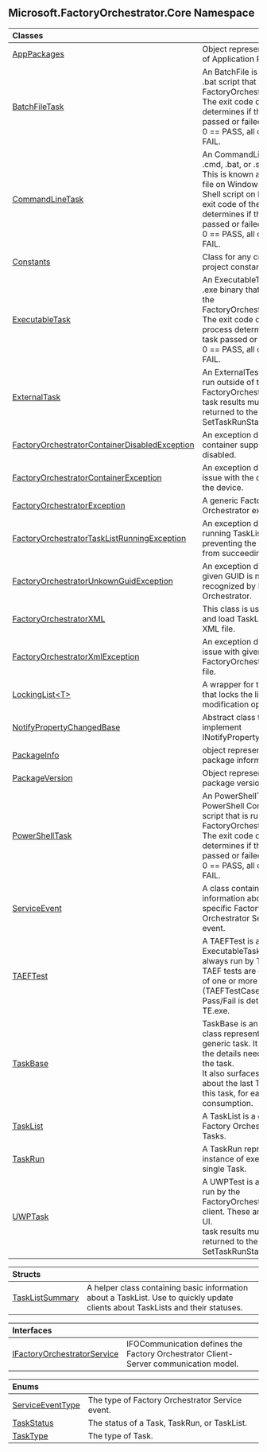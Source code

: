 ## Microsoft.FactoryOrchestrator.Core Namespace

| Classes | |
| :--- | :--- |
| [AppPackages](AppPackages.md 'Microsoft.FactoryOrchestrator.Core.AppPackages') | Object representing a list of Application Packages<br/> |
| [BatchFileTask](BatchFileTask.md 'Microsoft.FactoryOrchestrator.Core.BatchFileTask') | An BatchFile is a .cmd or .bat script that is run by the FactoryOrchestratorServer. The exit code of the script determines if the task passed or failed.<br/>0 == PASS, all others == FAIL.<br/> |
| [CommandLineTask](CommandLineTask.md 'Microsoft.FactoryOrchestrator.Core.CommandLineTask') | An CommandLineTask is a .cmd, .bat, or .sh script. This is known as a Batch file on Windows and a Shell script on Linux. The exit code of the script determines if the task passed or failed.<br/>0 == PASS, all others == FAIL.<br/> |
| [Constants](Constants.md 'Microsoft.FactoryOrchestrator.Core.Constants') | Class for any cross-project constants.<br/> |
| [ExecutableTask](ExecutableTask.md 'Microsoft.FactoryOrchestrator.Core.ExecutableTask') | An ExecutableTask is an .exe binary that is run by the FactoryOrchestratorServer. The exit code of the process determines if the task passed or failed.<br/>0 == PASS, all others == FAIL.<br/> |
| [ExternalTask](ExternalTask.md 'Microsoft.FactoryOrchestrator.Core.ExternalTask') | An ExternalTest is a task run outside of the FactoryOrchestratorServer.<br/>task results must be returned to the server via SetTaskRunStatus().<br/> |
| [FactoryOrchestratorContainerDisabledException](FactoryOrchestratorContainerDisabledException.md 'Microsoft.FactoryOrchestrator.Core.FactoryOrchestratorContainerDisabledException') | An exception denoting that container support is disabled.<br/> |
| [FactoryOrchestratorContainerException](FactoryOrchestratorContainerException.md 'Microsoft.FactoryOrchestrator.Core.FactoryOrchestratorContainerException') | An exception denoting an issue with the container on the device.<br/> |
| [FactoryOrchestratorException](FactoryOrchestratorException.md 'Microsoft.FactoryOrchestrator.Core.FactoryOrchestratorException') | A generic Factory Orchestrator exception.<br/> |
| [FactoryOrchestratorTaskListRunningException](FactoryOrchestratorTaskListRunningException.md 'Microsoft.FactoryOrchestrator.Core.FactoryOrchestratorTaskListRunningException') | An exception denoting a running TaskList is preventing the operation from succeeding.<br/> |
| [FactoryOrchestratorUnkownGuidException](FactoryOrchestratorUnkownGuidException.md 'Microsoft.FactoryOrchestrator.Core.FactoryOrchestratorUnkownGuidException') | An exception denoting the given GUID is not recognized by Factory Orchestrator.<br/> |
| [FactoryOrchestratorXML](FactoryOrchestratorXML.md 'Microsoft.FactoryOrchestrator.Core.FactoryOrchestratorXML') | This class is used to save and load TaskLists from an XML file.<br/> |
| [FactoryOrchestratorXmlException](FactoryOrchestratorXmlException.md 'Microsoft.FactoryOrchestrator.Core.FactoryOrchestratorXmlException') | An exception denoting an issue with given FactoryOrchestratorXML file.<br/> |
| [LockingList&lt;T&gt;](LockingList_T_.md 'Microsoft.FactoryOrchestrator.Core.LockingList&lt;T&gt;') | A wrapper for the List class that locks the list on any modification operations.<br/> |
| [NotifyPropertyChangedBase](NotifyPropertyChangedBase.md 'Microsoft.FactoryOrchestrator.Core.NotifyPropertyChangedBase') | Abstract class to implement INotifyPropertyChanged<br/> |
| [PackageInfo](PackageInfo.md 'Microsoft.FactoryOrchestrator.Core.PackageInfo') | object representing the package information<br/> |
| [PackageVersion](PackageVersion.md 'Microsoft.FactoryOrchestrator.Core.PackageVersion') | Object representing a package version<br/> |
| [PowerShellTask](PowerShellTask.md 'Microsoft.FactoryOrchestrator.Core.PowerShellTask') | An PowerShellTask is a PowerShell Core .ps1 script that is run by the FactoryOrchestratorServer. The exit code of the script determines if the task passed or failed.<br/>0 == PASS, all others == FAIL.<br/> |
| [ServiceEvent](ServiceEvent.md 'Microsoft.FactoryOrchestrator.Core.ServiceEvent') | A class containing information about a specific Factory Orchestrator Service event.<br/> |
| [TAEFTest](TAEFTest.md 'Microsoft.FactoryOrchestrator.Core.TAEFTest') | A TAEFTest is a type of ExecutableTask, which is always run by TE.exe. TAEF tests are comprised of one or more sub-tests (TAEFTestCase).<br/>Pass/Fail is determined by TE.exe.<br/> |
| [TaskBase](TaskBase.md 'Microsoft.FactoryOrchestrator.Core.TaskBase') | TaskBase is an abstract class representing a generic task. It contains all the details needed to run the task.<br/>It also surfaces information about the last TaskRun for this task, for easy consumption.<br/> |
| [TaskList](TaskList.md 'Microsoft.FactoryOrchestrator.Core.TaskList') | A TaskList is a grouping of Factory Orchestrator Tasks.<br/> |
| [TaskRun](TaskRun.md 'Microsoft.FactoryOrchestrator.Core.TaskRun') | A TaskRun represents one instance of executing any single Task.<br/> |
| [UWPTask](UWPTask.md 'Microsoft.FactoryOrchestrator.Core.UWPTask') | A UWPTest is a UWP task run by the FactoryOrchestrator.App client. These are used for UI.<br/>task results must be returned to the server via SetTaskRunStatus().<br/> |

| Structs | |
| :--- | :--- |
| [TaskListSummary](TaskListSummary.md 'Microsoft.FactoryOrchestrator.Core.TaskListSummary') | A helper class containing basic information about a TaskList. Use to quickly update clients about TaskLists and their statuses.<br/> |

| Interfaces | |
| :--- | :--- |
| [IFactoryOrchestratorService](IFactoryOrchestratorService.md 'Microsoft.FactoryOrchestrator.Core.IFactoryOrchestratorService') | IFOCommunication defines the Factory Orchestrator Client-Server communication model.<br/> |

| Enums | |
| :--- | :--- |
| [ServiceEventType](ServiceEventType.md 'Microsoft.FactoryOrchestrator.Core.ServiceEventType') | The type of Factory Orchestrator Service event.<br/> |
| [TaskStatus](TaskStatus.md 'Microsoft.FactoryOrchestrator.Core.TaskStatus') | The status of a Task, TaskRun, or TaskList.<br/> |
| [TaskType](TaskType.md 'Microsoft.FactoryOrchestrator.Core.TaskType') | The type of Task.<br/> |
